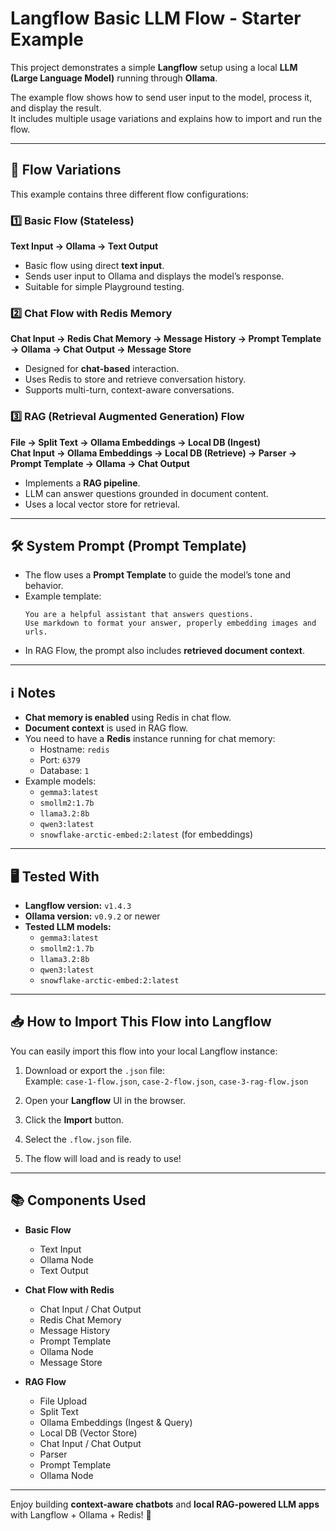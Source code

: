 # Langflow Basic LLM Flow - Starter Example

This project demonstrates a simple **Langflow** setup using a local **LLM (Large Language Model)** running through **Ollama**.

The example flow shows how to send user input to the model, process it, and display the result.  
It includes multiple usage variations and explains how to import and run the flow.

---

## 🚀 Flow Variations

This example contains three different flow configurations:

### 1️⃣ **Basic Flow (Stateless)**

**Text Input → Ollama → Text Output**

- Basic flow using direct **text input**.
- Sends user input to Ollama and displays the model’s response.
- Suitable for simple Playground testing.

### 2️⃣ **Chat Flow with Redis Memory**

**Chat Input → Redis Chat Memory → Message History → Prompt Template → Ollama → Chat Output → Message Store**

- Designed for **chat-based** interaction.
- Uses Redis to store and retrieve conversation history.
- Supports multi-turn, context-aware conversations.

### 3️⃣ **RAG (Retrieval Augmented Generation) Flow**

**File → Split Text → Ollama Embeddings → Local DB (Ingest)**  
**Chat Input → Ollama Embeddings → Local DB (Retrieve) → Parser → Prompt Template → Ollama → Chat Output**

- Implements a **RAG pipeline**.
- LLM can answer questions grounded in document content.
- Uses a local vector store for retrieval.

---

## 🛠️ System Prompt (Prompt Template)

- The flow uses a **Prompt Template** to guide the model’s tone and behavior.
- Example template:
  ```
  You are a helpful assistant that answers questions.
  Use markdown to format your answer, properly embedding images and urls.
  ```
- In RAG Flow, the prompt also includes **retrieved document context**.

---

## ℹ️ Notes

- **Chat memory is enabled** using Redis in chat flow.
- **Document context** is used in RAG flow.
- You need to have a **Redis** instance running for chat memory:
  - Hostname: `redis`
  - Port: `6379`
  - Database: `1`
- Example models:
  - `gemma3:latest`
  - `smollm2:1.7b`
  - `llama3.2:8b`
  - `qwen3:latest`
  - `snowflake-arctic-embed:2:latest` (for embeddings)

---

## 🖥️ Tested With

- **Langflow version:** `v1.4.3`
- **Ollama version:** `v0.9.2` or newer
- **Tested LLM models:**
  - `gemma3:latest`
  - `smollm2:1.7b`
  - `llama3.2:8b`
  - `qwen3:latest`
  - `snowflake-arctic-embed:2:latest`

---

## 📥 How to Import This Flow into Langflow

You can easily import this flow into your local Langflow instance:

1. Download or export the `.json` file:  
   Example: `case-1-flow.json`, `case-2-flow.json`, `case-3-rag-flow.json`

2. Open your **Langflow** UI in the browser.

3. Click the **Import** button.

4. Select the `.flow.json` file.

5. The flow will load and is ready to use!

---

## 📚 Components Used

- **Basic Flow**
  - Text Input
  - Ollama Node
  - Text Output

- **Chat Flow with Redis**
  - Chat Input / Chat Output
  - Redis Chat Memory
  - Message History
  - Prompt Template
  - Ollama Node
  - Message Store

- **RAG Flow**
  - File Upload
  - Split Text
  - Ollama Embeddings (Ingest & Query)
  - Local DB (Vector Store)
  - Chat Input / Chat Output
  - Parser
  - Prompt Template
  - Ollama Node

---

Enjoy building **context-aware chatbots** and **local RAG-powered LLM apps** with Langflow + Ollama + Redis! 🚀